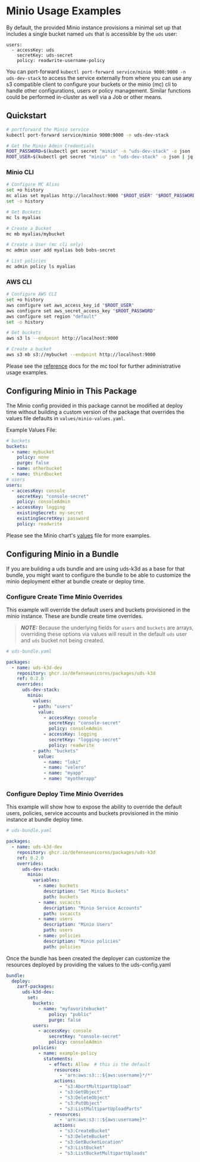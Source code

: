# Minio Usage Examples

By default, the provided Minio instance provisions a minimal set up that includes a single bucket named `uds` that is accessible by the `uds` user:

```
users:
  - accessKey: uds
    secretKey: uds-secret
    policy: readwrite-username-policy
```

You can port-forward ```kubectl port-forward service/minio 9000:9000 -n uds-dev-stack``` to access the service externally from where you can use any s3 compatible client to configure your buckets or the minio (mc) cli to handle other configurations, users or policy management. Similar functions could be performed in-cluster as well via a Job or other means.

## Quickstart

```bash
# portforward the Minio service
kubectl port-forward service/minio 9000:9000 -n uds-dev-stack

# Get the Minio Admin Credentials
ROOT_PASSWORD=$(kubectl get secret "minio" -n "uds-dev-stack" -o json | jq -r '.data.rootPassword' | base64 --decode)
ROOT_USER=$(kubectl get secret "minio" -n "uds-dev-stack" -o json | jq -r '.data.rootUser' | base64 --decode)
```

### Minio CLI

```bash
# Configure MC Alias
set +o history
mc alias set myalias http://localhost:9000 "$ROOT_USER" "$ROOT_PASSWORD"
set -o history

# Get Buckets
mc ls myalias

# Create a Bucket
mc mb myalias/mybucket

# Create a User (mc cli only)
mc admin user add myalias bob bobs-secret 

# List policies
mc admin policy ls myalias
```

### AWS CLI

```bash
# Configure AWS CLI
set +o history
aws configure set aws_access_key_id "$ROOT_USER"
aws configure set aws_secret_access_key "$ROOT_PASSWORD"
aws configure set region "default"
set -o history

# Get buckets
aws s3 ls --endpoint http://localhost:9000

# Create a bucket
aws s3 mb s3://mybucket --endpoint http://localhost:9000
```

Please see the [reference](https://min.io/docs/minio/linux/reference/minio-mc-admin.html) docs for the mc tool for further administrative usage examples.

## Configuring Minio in This Package

The Minio config provided in this package cannot be modified at deploy time without building a custom version of the package that overrides the values file defaults in ```values/minio-values.yaml```.

Example Values File:

```yaml
# buckets
buckets: 
  - name: mybucket
    policy: none
    purge: false
  - name: otherbucket
  - name: thirdbucket
# users
users:
  - accessKey: console
    secretKey: "console-secret"
    policy: consoleAdmin
  - accessKey: logging
    existingSecret: my-secret
    existingSecretKey: password
    policy: readwrite
```

Please see the Minio chart's [values](https://github.com/minio/minio/blob/master/helm/minio/values.yaml) file for more examples.

## Configuring Minio in a Bundle

If you are building a uds bundle and are using uds-k3d as a base for that bundle, you might want to configure the bundle to be able to customize the minio deployment either at bundle create or deploy time.

### Configure Create Time Minio Overrides

This example will override the default users and buckets provisioned in the minio instance. These are bundle create time overrides.

> **_NOTE:_** Because the underlying fields for `users` and `buckets` are arrays, overriding these options via values will result in the default `uds` user and `uds` bucket not being created.

```yaml
# uds-bundle.yaml

packages:
  - name: uds-k3d-dev
    repository: ghcr.io/defenseunicorns/packages/uds-k3d
    ref: 0.2.0
    overrides:
      uds-dev-stack:
        minio:
          values:
          - path: "users"
            value:
              - accessKey: console
                secretKey: "console-secret"
                policy: consoleAdmin
              - accessKey: logging
                secretKey: "logging-secret"
                policy: readwrite
          - path: "buckets"
            value:
              - name: "loki"  
              - name: "velero"
              - name: "myapp"
              - name: "myotherapp"
```

### Configure Deploy Time Minio Overrides

This example will show how to expose the ability to override the default users, policies, service accounts and buckets provisioned in the minio instance at bundle deploy time.

```yaml
# uds-bundle.yaml

packages:
  - name: uds-k3d-dev
    repository: ghcr.io/defenseunicorns/packages/uds-k3d
    ref: 0.2.0
    overrides:
      uds-dev-stack:
        minio:
          variables:
            - name: buckets
              description: "Set Minio Buckets"
              path: buckets
            - name: svcaccts
              description: "Minio Service Accounts"
              path: svcaccts
            - name: users
              description: "Minio Users"
              path: users
            - name: policies
              description: "Minio policies"
              path: policies
```

Once the bundle has been created the deployer can customize the resources deployed by providing the values to the uds-config.yaml

```yaml
bundle:
  deploy:
    zarf-packages:
      uds-k3d-dev:
        set:
          buckets:
            - name: "myfavoritebucket"
                policy: "public"
                purge: false
          users:
            - accessKey: console
                secretKey: "console-secret"
                policy: consoleAdmin
          policies:
            - name: example-policy
              statements:
                - effect: Allow  # this is the default
                  resources:
                    - 'arn:aws:s3:::${aws:username}*/*'
                  actions:
                    - "s3:AbortMultipartUpload"
                    - "s3:GetObject"
                    - "s3:DeleteObject"
                    - "s3:PutObject"
                    - "s3:ListMultipartUploadParts"
                - resources:
                    - 'arn:aws:s3:::${aws:username}*'
                  actions:
                    - "s3:CreateBucket"
                    - "s3:DeleteBucket"
                    - "s3:GetBucketLocation"
                    - "s3:ListBucket"
                    - "s3:ListBucketMultipartUploads"
```
